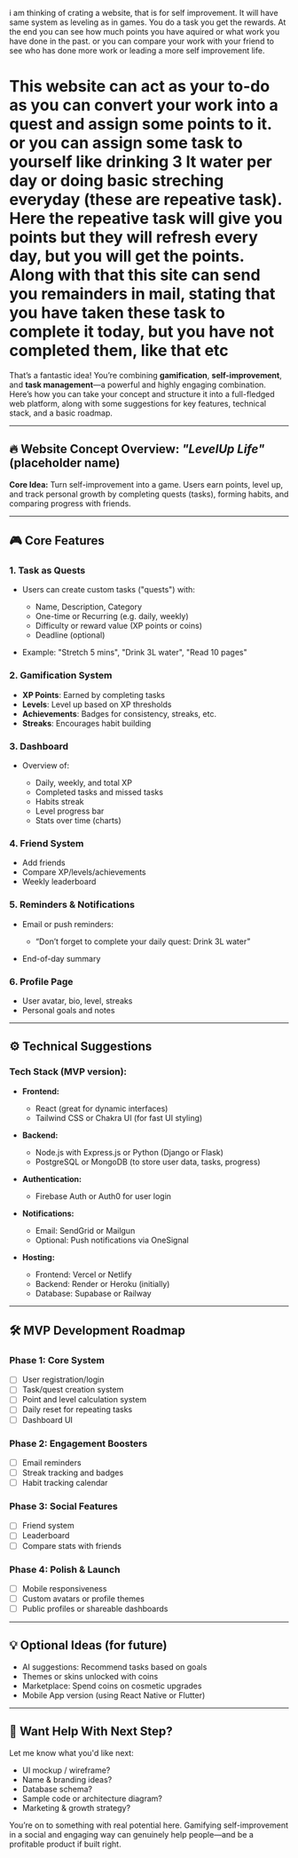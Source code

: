 i am thinking of crating a website, that is for self improvement.
It will have same system as leveling as in games.
You do a task you get the rewards.
At the end you can see how much points you have aquired or what work you have done in the past.
or you can compare your work with your friend to see who has done more work or leading a more self improvement life.

This website can act as your to-do as you can convert your work into a quest and assign some points to it.
or you can assign some task to yourself like drinking 3 lt water per day or doing basic streching everyday (these are repeative task).
Here the repeative task will give you points but they will refresh every day, but you will get the points.
Along with that this site can send you remainders in mail, stating that you have taken these task to complete it today,
but you have not completed them, like that etc
=========================================================================
That’s a fantastic idea! You’re combining **gamification**, **self-improvement**, and **task management**—a powerful and highly engaging combination. Here’s how you can take your concept and structure it into a full-fledged web platform, along with some suggestions for key features, technical stack, and a basic roadmap.

---

## 🔥 Website Concept Overview: *"LevelUp Life"* (placeholder name)

**Core Idea:**
Turn self-improvement into a game. Users earn points, level up, and track personal growth by completing quests (tasks), forming habits, and comparing progress with friends.

---

## 🎮 Core Features

### 1. **Task as Quests**

* Users can create custom tasks ("quests") with:

  * Name, Description, Category
  * One-time or Recurring (e.g. daily, weekly)
  * Difficulty or reward value (XP points or coins)
  * Deadline (optional)
* Example: "Stretch 5 mins", "Drink 3L water", "Read 10 pages"

### 2. **Gamification System**

* **XP Points**: Earned by completing tasks
* **Levels**: Level up based on XP thresholds
* **Achievements**: Badges for consistency, streaks, etc.
* **Streaks**: Encourages habit building

### 3. **Dashboard**

* Overview of:

  * Daily, weekly, and total XP
  * Completed tasks and missed tasks
  * Habits streak
  * Level progress bar
  * Stats over time (charts)

### 4. **Friend System**

* Add friends
* Compare XP/levels/achievements
* Weekly leaderboard

### 5. **Reminders & Notifications**

* Email or push reminders:

  * “Don’t forget to complete your daily quest: Drink 3L water”
* End-of-day summary

### 6. **Profile Page**

* User avatar, bio, level, streaks
* Personal goals and notes

---

## ⚙️ Technical Suggestions

### **Tech Stack (MVP version):**

* **Frontend:**

  * React (great for dynamic interfaces)
  * Tailwind CSS or Chakra UI (for fast UI styling)

* **Backend:**

  * Node.js with Express.js or Python (Django or Flask)
  * PostgreSQL or MongoDB (to store user data, tasks, progress)

* **Authentication:**

  * Firebase Auth or Auth0 for user login

* **Notifications:**

  * Email: SendGrid or Mailgun
  * Optional: Push notifications via OneSignal

* **Hosting:**

  * Frontend: Vercel or Netlify
  * Backend: Render or Heroku (initially)
  * Database: Supabase or Railway

---

## 🛠️ MVP Development Roadmap

### Phase 1: Core System

* [ ] User registration/login
* [ ] Task/quest creation system
* [ ] Point and level calculation system
* [ ] Daily reset for repeating tasks
* [ ] Dashboard UI

### Phase 2: Engagement Boosters

* [ ] Email reminders
* [ ] Streak tracking and badges
* [ ] Habit tracking calendar

### Phase 3: Social Features

* [ ] Friend system
* [ ] Leaderboard
* [ ] Compare stats with friends

### Phase 4: Polish & Launch

* [ ] Mobile responsiveness
* [ ] Custom avatars or profile themes
* [ ] Public profiles or shareable dashboards

---

## 💡 Optional Ideas (for future)

* AI suggestions: Recommend tasks based on goals
* Themes or skins unlocked with coins
* Marketplace: Spend coins on cosmetic upgrades
* Mobile App version (using React Native or Flutter)

---

## 👀 Want Help With Next Step?

Let me know what you'd like next:

* UI mockup / wireframe?
* Name & branding ideas?
* Database schema?
* Sample code or architecture diagram?
* Marketing & growth strategy?

You’re on to something with real potential here. Gamifying self-improvement in a social and engaging way can genuinely help people—and be a profitable product if built right.
